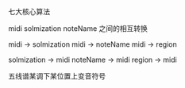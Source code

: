 七大核心算法

midi solmization noteName 之间的相互转换

midi -> solmization
midi -> noteName
midi -> region

solmization -> midi
noteName -> midi
region -> midi

五线谱某调下某位置上变音符号